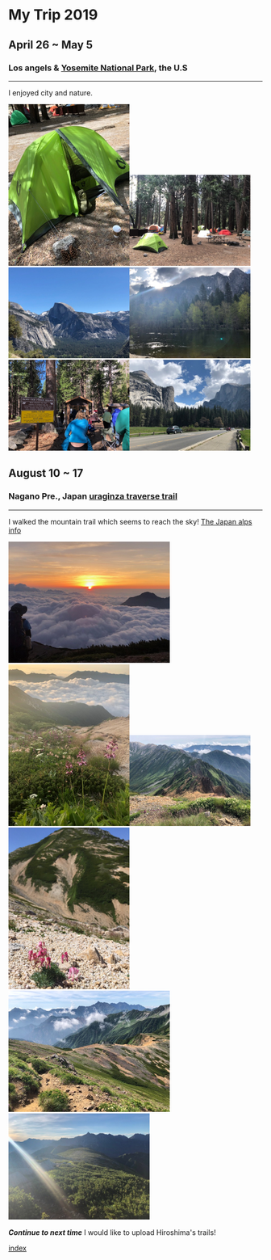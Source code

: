 # My Trip 2019
## April 26 ~ May 5
### Los angels & [Yosemite National Park](https://www.nps.gov/yose/index.htm), the U.S
-----------------------------------------------------------------------------------
I enjoyed city and nature.

<img src="https://github.com/mamimuramoto/mamimuramoto.github.io/blob/master/Yosemite1.jpg" width="240px"><img src="https://github.com/mamimuramoto/mamimuramoto.github.io/blob/master/Yosemite2.jpg" width="240px"><img src="https://github.com/mamimuramoto/mamimuramoto.github.io/blob/master/IMG_0545.jpg" width="240px"><img src="https://github.com/mamimuramoto/mamimuramoto.github.io/blob/master/IMG_0623.jpg" width="240px"><img src="https://github.com/mamimuramoto/mamimuramoto.github.io/blob/master/Yosemite5.jpg" width="240px"><img src="https://github.com/mamimuramoto/mamimuramoto.github.io/blob/master/Yosemite6.jpg" width="240px">





## August 10 ~ 17
### Nagano Pre., Japan [uraginza traverse trail](http://www.japan-alps.com/map/map_english.pdf)
-------------------------------------------------------------------------------------
I walked the mountain trail which seems to reach the sky! [The Japan alps info](http://www.japan-alps.com/en/)

<img src="https://github.com/mamimuramoto/mamimuramoto.github.io/blob/master/IMG_0843.jpg" width="320px"><img src="https://github.com/mamimuramoto/mamimuramoto.github.io/blob/master/IMG_0845.jpg" width="240px"><img src="https://github.com/mamimuramoto/mamimuramoto.github.io/blob/master/IMG_0849.jpg" width="240px"><img src="https://github.com/mamimuramoto/mamimuramoto.github.io/blob/master/裏銀座縦走１３.jpg" width="240px"><img src="https://github.com/mamimuramoto/mamimuramoto.github.io/blob/master/IMG_0850.jpg" width="320px"><img src="https://github.com/mamimuramoto/mamimuramoto.github.io/blob/master/IMG_0854.jpg" width="280px">


***Continue to next time***
I would like to upload Hiroshima's trails!

[index](https://github.com/mamimuramoto/mamimuramoto.github.io/blob/master/index.md)
